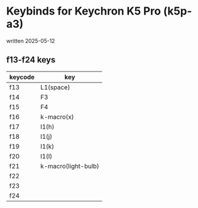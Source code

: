 # Keybinds for Keychron K5 Pro (k5p-a3)

written 2025-05-12

## f13-f24 keys

| keycode | key                 |
| ------- | ------------------- |
| f13     | L1(space)           |
| f14     | F3                  |
| f15     | F4                  |
| f16     | k-macro(x)          |
| f17     | l1(h)               |
| f18     | l1(j)               |
| f19     | l1(k)               |
| f20     | l1(l)               |
| f21     | k-macro(light-bulb) |
| f22     |                     |
| f23     |                     |
| f24     |                     |
